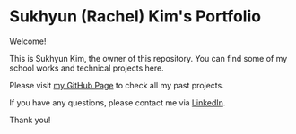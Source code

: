 # Sukhyun (Rachel) Kim's Portfolio

Welcome!

This is Sukhyun Kim, the owner of this repository. You can find some of my school works and technical projects here.

Please visit [my GitHub Page](https://rachelskim.net/) to check all my past projects. 

If you have any questions, please contact me via [LinkedIn](https://www.linkedin.com/in/sukhyun-kim).


Thank you!
